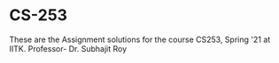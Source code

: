 # CS-253
These are the Assignment solutions for the course CS253, Spring '21 at IITK.
Professor- Dr. Subhajit Roy
